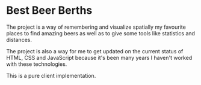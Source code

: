 # Best Beer Berths

The project is a way of remembering and visualize spatially my favourite places to find amazing beers as well as to give some tools like statistics and distances.

The project is also a way for me to get updated on the current status of HTML, CSS and JavaScript because it's been many years I haven't worked with these technologies.

This is a pure client implementation.
